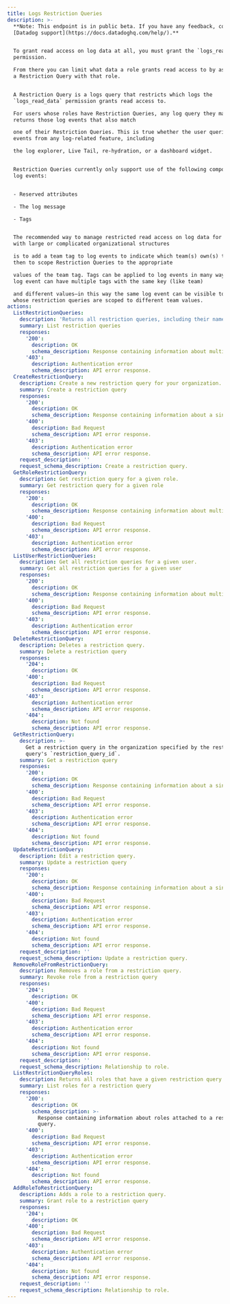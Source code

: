 ```yaml
---
title: Logs Restriction Queries
description: >-
  **Note: This endpoint is in public beta. If you have any feedback, contact
  [Datadog support](https://docs.datadoghq.com/help/).**


  To grant read access on log data at all, you must grant the `logs_read_data`
  permission.

  From there you can limit what data a role grants read access to by associating
  a Restriction Query with that role.


  A Restriction Query is a logs query that restricts which logs the
  `logs_read_data` permission grants read access to.

  For users whose roles have Restriction Queries, any log query they make only
  returns those log events that also match

  one of their Restriction Queries. This is true whether the user queries log
  events from any log-related feature, including

  the log explorer, Live Tail, re-hydration, or a dashboard widget.


  Restriction Queries currently only support use of the following components of
  log events:


  - Reserved attributes

  - The log message

  - Tags


  The recommended way to manage restricted read access on log data for customers
  with large or complicated organizational structures

  is to add a team tag to log events to indicate which team(s) own(s) them, and
  then to scope Restriction Queries to the appropriate

  values of the team tag. Tags can be applied to log events in many ways, and a
  log event can have multiple tags with the same key (like team)

  and different values—in this way the same log event can be visible to roles
  whose restriction queries are scoped to different team values.
actions:
  ListRestrictionQueries:
    description: 'Returns all restriction queries, including their names and IDs.'
    summary: List restriction queries
    responses:
      '200':
        description: OK
        schema_description: Response containing information about multiple restriction queries.
      '403':
        description: Authentication error
        schema_description: API error response.
  CreateRestrictionQuery:
    description: Create a new restriction query for your organization.
    summary: Create a restriction query
    responses:
      '200':
        description: OK
        schema_description: Response containing information about a single restriction query.
      '400':
        description: Bad Request
        schema_description: API error response.
      '403':
        description: Authentication error
        schema_description: API error response.
    request_description: ''
    request_schema_description: Create a restriction query.
  GetRoleRestrictionQuery:
    description: Get restriction query for a given role.
    summary: Get restriction query for a given role
    responses:
      '200':
        description: OK
        schema_description: Response containing information about multiple restriction queries.
      '400':
        description: Bad Request
        schema_description: API error response.
      '403':
        description: Authentication error
        schema_description: API error response.
  ListUserRestrictionQueries:
    description: Get all restriction queries for a given user.
    summary: Get all restriction queries for a given user
    responses:
      '200':
        description: OK
        schema_description: Response containing information about multiple restriction queries.
      '400':
        description: Bad Request
        schema_description: API error response.
      '403':
        description: Authentication error
        schema_description: API error response.
  DeleteRestrictionQuery:
    description: Deletes a restriction query.
    summary: Delete a restriction query
    responses:
      '204':
        description: OK
      '400':
        description: Bad Request
        schema_description: API error response.
      '403':
        description: Authentication error
        schema_description: API error response.
      '404':
        description: Not found
        schema_description: API error response.
  GetRestrictionQuery:
    description: >-
      Get a restriction query in the organization specified by the restriction
      query's `restriction_query_id`.
    summary: Get a restriction query
    responses:
      '200':
        description: OK
        schema_description: Response containing information about a single restriction query.
      '400':
        description: Bad Request
        schema_description: API error response.
      '403':
        description: Authentication error
        schema_description: API error response.
      '404':
        description: Not found
        schema_description: API error response.
  UpdateRestrictionQuery:
    description: Edit a restriction query.
    summary: Update a restriction query
    responses:
      '200':
        description: OK
        schema_description: Response containing information about a single restriction query.
      '400':
        description: Bad Request
        schema_description: API error response.
      '403':
        description: Authentication error
        schema_description: API error response.
      '404':
        description: Not found
        schema_description: API error response.
    request_description: ''
    request_schema_description: Update a restriction query.
  RemoveRoleFromRestrictionQuery:
    description: Removes a role from a restriction query.
    summary: Revoke role from a restriction query
    responses:
      '204':
        description: OK
      '400':
        description: Bad Request
        schema_description: API error response.
      '403':
        description: Authentication error
        schema_description: API error response.
      '404':
        description: Not found
        schema_description: API error response.
    request_description: ''
    request_schema_description: Relationship to role.
  ListRestrictionQueryRoles:
    description: Returns all roles that have a given restriction query.
    summary: List roles for a restriction query
    responses:
      '200':
        description: OK
        schema_description: >-
          Response containing information about roles attached to a restriction
          query.
      '400':
        description: Bad Request
        schema_description: API error response.
      '403':
        description: Authentication error
        schema_description: API error response.
      '404':
        description: Not found
        schema_description: API error response.
  AddRoleToRestrictionQuery:
    description: Adds a role to a restriction query.
    summary: Grant role to a restriction query
    responses:
      '204':
        description: OK
      '400':
        description: Bad Request
        schema_description: API error response.
      '403':
        description: Authentication error
        schema_description: API error response.
      '404':
        description: Not found
        schema_description: API error response.
    request_description: ''
    request_schema_description: Relationship to role.
---
```


